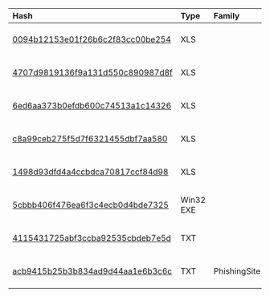 |Hash|Type|Family|First_Seen|Name|
|:--|:--|:--|:--|:--|
|[0094b12153e01f26b6c2f83cc00be254](https://www.virustotal.com/gui/file/0094b12153e01f26b6c2f83cc00be254)|XLS||2023-03-20 12:58:26|C:\Users\user\Desktop\attachment.xls|
|[4707d9819136f9a131d550c890987d8f](https://www.virustotal.com/gui/file/4707d9819136f9a131d550c890987d8f)|XLS||2023-03-18 16:12:30|C:\Users\user\Desktop\spreadsheet.xls|
|[6ed6aa373b0efdb600c74513a1c14326](https://www.virustotal.com/gui/file/6ed6aa373b0efdb600c74513a1c14326)|XLS||2023-03-18 16:08:43|C:\Users\user\Desktop\spreadsheet.xls|
|[c8a99ceb275f5d7f6321455dbf7aa580](https://www.virustotal.com/gui/file/c8a99ceb275f5d7f6321455dbf7aa580)|XLS||2022-10-25 09:54:17|C:\Users\user\Desktop\statistic.xls|
|[1498d93dfd4a4ccbdca70817ccf84d98](https://www.virustotal.com/gui/file/1498d93dfd4a4ccbdca70817ccf84d98)|XLS||2022-10-25 09:50:01|statistic.xls|
|[5cbbb406f476ea6f3c4ecb0d4bde7325](https://www.virustotal.com/gui/file/5cbbb406f476ea6f3c4ecb0d4bde7325)|Win32 EXE||2022-05-30 11:43:37| |
|[4115431725abf3ccba92535cbdeb7e5d](https://www.virustotal.com/gui/file/4115431725abf3ccba92535cbdeb7e5d)|TXT||2023-10-20 05:12:07|NEAS.05ae4c495c10835af57430ca2dfed387aad221ff0651bbe17fc75bbd1f96369ajs.js|
|[acb9415b25b3b834ad9d44aa1e6b3c6c](https://www.virustotal.com/gui/file/acb9415b25b3b834ad9d44aa1e6b3c6c)|TXT|PhishingSite|2023-09-27 11:31:46|C:\Downloads\missed\ea22b3e9ecdfd06fae74483deb9ef0245aefdc72f99120ae6525c0eaf37de32e|
